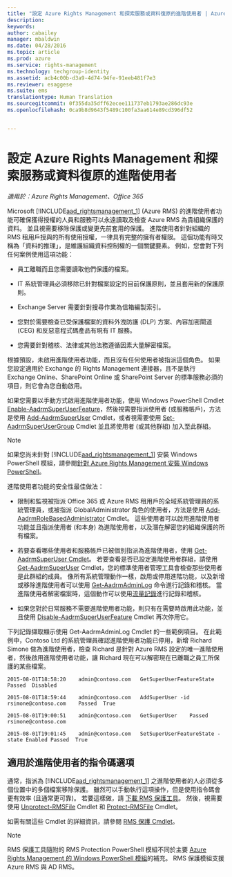 ```yaml
---
title: "設定 Azure Rights Management 和探索服務或資料復原的進階使用者 | Azure RMS"
description: 
keywords: 
author: cabailey
manager: mbaldwin
ms.date: 04/28/2016
ms.topic: article
ms.prod: azure
ms.service: rights-management
ms.technology: techgroup-identity
ms.assetid: acb4c00b-d3a9-4d74-94fe-91eeb481f7e3
ms.reviewer: esaggese
ms.suite: ems
translationtype: Human Translation
ms.sourcegitcommit: 0f355da35dff62ecee111737eb1793ae286dc93e
ms.openlocfilehash: 0ca9b8d9643f5489c100fa3aa614e89cd396df52


---
```


# 設定 Azure Rights Management 和探索服務或資料復原的進階使用者

*適用於︰Azure Rights Management、Office 365*

Microsoft [!INCLUDE[aad_rightsmanagement_1](../includes/aad_rightsmanagement_1_md.md)] (Azure RMS) 的進階使用者功能可確保獲得授權的人員和服務可以永遠讀取及檢查 Azure RMS 為貴組織保護的資料。 並且視需要移除保護或變更先前套用的保護。 進階使用者針對組織的 RMS 租用戶授與的所有使用授權，一律具有完整的擁有者權限。 這個功能有時又稱為「資料的推理」，是維護組織資料控制權的一個關鍵要素。 例如，您會對下列任何案例使用這項功能：

-   員工離職而且您需要讀取他們保護的檔案。

-   IT 系統管理員必須移除已針對檔案設定的目前保護原則，並且套用新的保護原則。

-   Exchange Server 需要針對搜尋作業為信箱編製索引。

-   您對於需要檢查已受保護檔案的資料外洩防護 (DLP) 方案、內容加密閘道 (CEG) 和反惡意程式碼產品有現有 IT 服務。

-   您需要針對稽核、法律或其他法務遵循因素大量解密檔案。

根據預設，未啟用進階使用者功能，而且沒有任何使用者被指派這個角色。 如果您設定適用於 Exchange 的 Rights Management 連接器，且不是執行 Exchange Online、SharePoint Online 或 SharePoint Server 的標準服務必須的項目，則它會為您自動啟用。

如果您需要以手動方式啟用進階使用者功能，使用 Windows PowerShell Cmdlet [Enable-AadrmSuperUserFeature](https://msdn.microsoft.com/library/azure/dn629400.aspx)，然後視需要指派使用者 (或服務帳戶)，方法是使用 [Add-AadrmSuperUser](https://msdn.microsoft.com/library/azure/dn629411.aspx) Cmdlet，或者視需要使用 [Set-AadrmSuperUserGroup](https://msdn.microsoft.com/library/azure/mt653943.aspx) Cmdlet 並且將使用者 (或其他群組) 加入至此群組。 

> [!NOTE]
> 如果您尚未針對 [!INCLUDE[aad_rightsmanagement_1](../includes/aad_rightsmanagement_1_md.md)] 安裝 Windows PowerShell 模組，請參閱[針對 Azure Rights Management 安裝 Windows PowerShell](install-powershell.md)。

進階使用者功能的安全性最佳做法：

-   限制和監視被指派 Office 365 或 Azure RMS 租用戶的全域系統管理員的系統管理員，或被指派 GlobalAdministrator 角色的使用者，方法是使用 [Add-AadrmRoleBasedAdministrator](https://msdn.microsoft.com/library/azure/dn629417.aspx) Cmdlet。 這些使用者可以啟用進階使用者功能並且指派使用者 (和本身) 為進階使用者，以及潛在解密您的組織保護的所有檔案。

-   若要查看哪些使用者和服務帳戶已被個別指派為進階使用者，使用 [Get-AadrmSuperUser Cmdlet](https://msdn.microsoft.com/library/azure/dn629408.aspx)。 若要查看是否已設定進階使用者群組，請使用 [Get-AadrmSuperUser](https://msdn.microsoft.com/library/azure/mt653942.aspx) Cmdlet，您的標準使用者管理工具會檢查那些使用者是此群組的成員。 像所有系統管理動作一樣，啟用或停用進階功能，以及新增或移除進階使用者可以使用 [Get-AadrmAdminLog](https://msdn.microsoft.com/library/azure/dn629430.aspx) 命令進行記錄和稽核。 當進階使用者解密檔案時，這個動作可以使用[流量記錄](log-analyze-usage.md)進行記錄和稽核。

-   如果您對於日常服務不需要進階使用者功能，則只有在需要時啟用此功能，並且使用 [Disable-AadrmSuperUserFeature](https://msdn.microsoft.com/library/azure/dn629428.aspx) Cmdlet 再次停用它。

下列記錄擷取顯示使用 Get-AadrmAdminLog Cmdlet 的一些範例項目。 在此範例中，Contoso Ltd 的系統管理員確認進階使用者功能已停用，新增 Richard Simone 做為進階使用者，檢查 Richard 是針對 Azure RMS 設定的唯一進階使用者，然後啟用進階使用者功能，讓 Richard 現在可以解密現在已離職之員工所保護的某些檔案。

`2015-08-01T18:58:20    admin@contoso.com   GetSuperUserFeatureState    Passed  Disabled`

`2015-08-01T18:59:44    admin@contoso.com   AddSuperUser -id rsimone@contoso.com    Passed  True`

`2015-08-01T19:00:51    admin@contoso.com   GetSuperUser    Passed  rsimone@contoso.com`

`2015-08-01T19:01:45    admin@contoso.com   SetSuperUserFeatureState -state Enabled Passed  True`

## 適用於進階使用者的指令碼選項
通常，指派為 [!INCLUDE[aad_rightsmanagement_1](../includes/aad_rightsmanagement_1_md.md)] 之進階使用者的人必須從多個位置中的多個檔案移除保護。 雖然可以手動執行這項操作，但是使用指令碼會更有效率 (且通常更可靠)。 若要這樣做，請 [下載 RMS 保護工具](http://www.microsoft.com/en-us/download/details.aspx?id=47256)。 然後，視需要使用 [Unprotect-RMSFile](https://msdn.microsoft.com/library/azure/mt433200.aspx) Cmdlet 和 [Protect-RMSFile](https://msdn.microsoft.com/library/azure/mt433201.aspx) Cmdlet。

如需有關這些 Cmdlet 的詳細資訊，請參閱 [RMS 保護 Cmdlet](https://msdn.microsoft.com/library/azure/mt433195.aspx)。

> [!NOTE]
> RMS 保護工具隨附的 RMS Protection PowerShell 模組不同於主要 [Azure Rights Management 的 Windows PowerShell 模組](administer-powershell.md)的補充。 RMS 保護模組支援 Azure RMS 與 AD RMS。





<!--HONumber=Jun16_HO4-->


